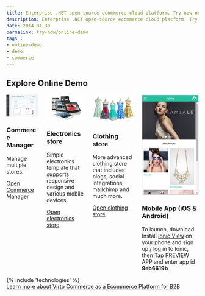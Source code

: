```yaml
---
title: Enterprise .NET open-source ecommerce cloud platform. Try now online demo
description: Enterprise .NET open-source ecommerce cloud platform. Try now online demo
date: 2014-01-30
permalink: try-now/online-demo
tags : 
- online-demo
- demo
- commerce
---
```

<article role="main" class="main">
    <div class="responsive">
        <h1 class="title">Explore Online Demo</h1>
        <div class="columns three">
            <div class="column">
                <div class="block">
                    <div class="img-300">
                        <a href="http://demo.virtocommerce.com/admin" target="_blank" rel="nofollow"><img alt="Virto Commerce manager" src="assets/images/demo/admin-dashboard.jpg" class="border"></a>
                    </div>
                    <h3>Commerce Manager</h3>
                    <p class="text">Manage multiple stores.</p>
                    <a class="button fill" target="_blank"  href="http://demo.virtocommerce.com/admin" rel="nofollow">Open Commerce Manager</a>
                </div>
            </div>
            <div class="column">
                <div class="block">
                    <div class="img-300">
                        <a target="_blank" href="http://demo.virtocommerce.com/electronics" rel="nofollow"><img alt="Virto Commerce frontend accelerator" src="assets/images/demo/frontend-electronics.jpg" class="border"></a>
                    </div>
                    <h3>Electronics store</h3>
                    <p class="text">Simple electronics template that supports responsive design and various mobile devices.</p>
                    <a class="button fill" target="_blank" href="http://demo.virtocommerce.com/electronics" rel="nofollow">Open electronics store</a>
                </div>
            </div>
            <div class="column">
                <div class="block">
                    <div class="img-300">
                        <a target="_blank" href="http://demo.virtocommerce.com/clothing" rel="nofollow"><img alt="Virto Commerce frontend accelerator" src="assets/images/demo/frontend-clothing.jpg" class="border"></a>
                    </div>
                    <h3>Clothing store</h3>
                    <p class="text">More advanced clothing store that includes blogs, social integrations, mailchimp and much more.</p>
                    <a class="button fill" target="_blank" href="http://demo.virtocommerce.com/clothing" rel="nofollow">Open clothing store</a>
                </div>
            </div>
            <div class="column">
                <div class="block">
                    <div class="img-300">
                        <img alt="Virto Commerce frontend accelerator" src="assets/images/demo/mobile.png" class="border">
                    </div>
                    <h3>Mobile App (iOS & Android)</h3>
                    <p class="text">To launch, download Install <a href="http://view.ionic.io" target="_blank">Ionic View</a> on your phone and sign up / log in to Ionic, then Tap PREVIEW APP and enter app id <b>9eb6619b</b></p>
                </div>
            </div>
        </div>
    </div>
    {% include 'technologies' %}
    <div class="about-vc __responsive">
        <a class="link learn-link" href="/b2b-ecommerce">Learn more about Virto Commerce as a Ecommerce Platform for B2B</a>
    </div> 
</article>
